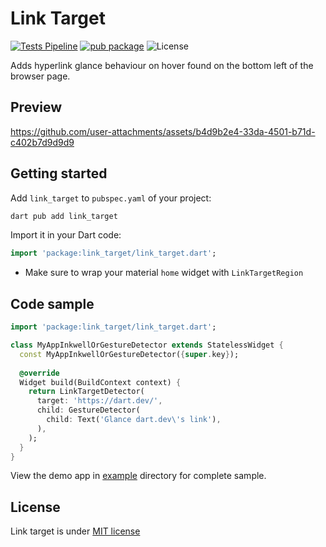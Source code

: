 <!--
This README describes the package. If you publish this package to pub.dev,
this README's contents appear on the landing page for your package.

For information about how to write a good package README, see the guide for
[writing package pages](https://dart.dev/tools/pub/writing-package-pages).

For general information about developing packages, see the Dart guide for
[creating packages](https://dart.dev/guides/libraries/create-packages)
and the Flutter guide for
[developing packages and plugins](https://flutter.dev/to/develop-packages).
-->

# Link Target

[![Tests Pipeline](https://github.com/Juliotati/link_target/actions/workflows/ci_tests_pipeline.yml/badge.svg)](https://github.com/Juliotati/link_target/actions/workflows/ci_tests_pipeline.yml)
[![pub package](https://img.shields.io/pub/v/link_target.svg)](https://pub.dev/packages/link_target)
![License](https://img.shields.io/github/license/Juliotati/link_target)

Adds hyperlink glance behaviour on hover found on the bottom left of the browser page.

## Preview

https://github.com/user-attachments/assets/b4d9b2e4-33da-4501-b71d-c402b7d9d9d9

## Getting started

Add `link_target` to `pubspec.yaml` of your project:
```sh
dart pub add link_target
```

Import it in your Dart code:
```dart
import 'package:link_target/link_target.dart';
```

- Make sure to wrap your material `home` widget with `LinkTargetRegion`

## Code sample

```dart
import 'package:link_target/link_target.dart';

class MyAppInkwellOrGestureDetector extends StatelessWidget {
  const MyAppInkwellOrGestureDetector({super.key});
  
  @override
  Widget build(BuildContext context) {
    return LinkTargetDetector(
      target: 'https://dart.dev/',
      child: GestureDetector(
        child: Text('Glance dart.dev\'s link'),
      ),
    );
  }
}
```

View the demo app in [example](https://github.com/Juliotati/link_target/tree/main/example) directory for complete sample.

## License

Link target is under [MIT license](https://github.com/juliotati/link_target/blob/main/LICENSE)
